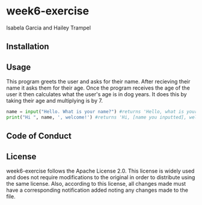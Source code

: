 # week6-exercise
Isabela Garcia and Hailey Trampel

## Installation

## Usage
This program greets the user and asks for their name. After recieving their name it asks them for their age. Once the program receives the age of the user it then calculates what the user's age is in dog years. It does this by taking their age and multiplying is by 7.

```python
name = input("Hello. What is your name?") #returns 'Hello, what is your name?''
print("Hi ", name, ', welcome!') #returns 'Hi, [name you inputted], welcome!'
```

## Code of Conduct


## License
week6-exercise follows the Apache License 2.0. This license is widely used and does not require modifications to the original in order to distribute using the same license. Also, according to this license, all changes made must have a corresponding notification added noting any changes made to the file.